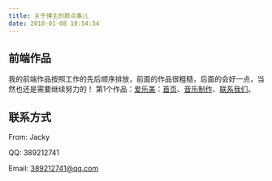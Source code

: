 ```yaml
---
title: 关于博主的那点事儿
date: 2018-01-08 10:54:54
---
```


## 前端作品
我的前端作品按照工作的先后顺序排放，前面的作品很粗糙，后面的会好一点，当然也还是需要继续努力的！
第1个作品：[爱乐美](https://jackycheng2018.github.io/alm/)：[首页](https://jackycheng2018.github.io/alm/)、[音乐制作](https://jackycheng2018.github.io/alm/yinyuezhizuo.html)、[联系我们](https://jackycheng2018.github.io/alm/lianxiwomen.html)。

## 联系方式

From: Jacky

QQ: 389212741

Email: 389212741@qq.com

